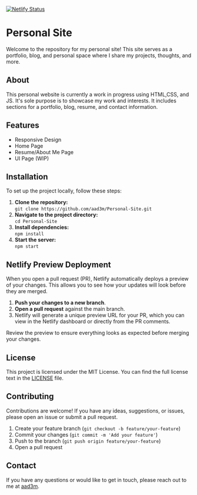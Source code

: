 [![Netlify Status](https://api.netlify.com/api/v1/badges/cdcc0431-5bcd-4612-841f-6d2afdf21d9e/deploy-status)](https://app.netlify.com/sites/aad3m/deploys)

# Personal Site
Welcome to the repository for my personal site! This site serves as a portfolio, blog, and personal space where I share my projects, thoughts, and more.

## About
This personal website is currently a work in progress using HTML,CSS, and JS. It's sole purpose is to showcase my work and interests. It includes sections for a portfolio, blog, resume, and contact information.

## Features
- Responsive Design
- Home Page
- Resume/About Me Page
- UI Page (WIP)

## Installation 
To set up the project locally, follow these steps:
1. **Clone the repository:**  
    `git clone https://github.com/aad3m/Personal-Site.git`
2. **Navigate to the project directory:**  
   `cd Personal-Site`
3. **Install dependencies:**  
   `npm install`
4. **Start the server:**  
   `npm start`

## Netlify Preview Deployment
When you open a pull request (PR), Netlify automatically deploys a preview of your changes. This allows you to see how your updates will look before they are merged. 

1. **Push your changes to a new branch**.
2. **Open a pull request** against the main branch.
3. Netlify will generate a unique preview URL for your PR, which you can view in the Netlify dashboard or directly from the PR comments.

Review the preview to ensure everything looks as expected before merging your changes.

## License
This project is licensed under the MIT License. You can find the full license text in the [LICENSE](LICENSE.txt) file.

## Contributing
Contributions are welcome! If you have any ideas, suggestions, or issues, please open an issue or submit a pull request.

1. Create your feature branch (`git checkout -b feature/your-feature`)
2. Commit your changes (`git commit -m 'Add your feature'`)
3. Push to the branch (`git push origin feature/your-feature`)
4. Open a pull request

## Contact
If you have any questions or would like to get in touch, please reach out to me at [aad3m](mailto:aliadem0205@gmail.com).

